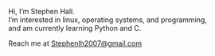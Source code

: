 Hi, I’m Stephen Hall.  
I’m interested in linux, operating systems, and programming,  
and am currently learning Python and C.

Reach me at Stephenlh2007@gmail.com

<!---
StephenLangHall/StephenLangHall is a ✨ special ✨ repository because its `README.md` (this file) appears on your GitHub profile.
You can click the Preview link to take a look at your changes.
--->
